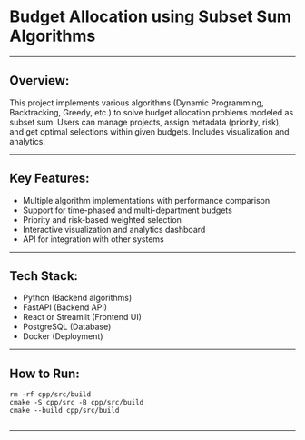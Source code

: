 # Budget Allocation using Subset Sum Algorithms

---

## Overview:

This project implements various algorithms (Dynamic Programming, Backtracking, Greedy, etc.) to solve budget allocation problems modeled as subset sum. Users can manage projects, assign metadata (priority, risk), and get optimal selections within given budgets. Includes visualization and analytics.

---

## Key Features:

- Multiple algorithm implementations with performance comparison
- Support for time-phased and multi-department budgets
- Priority and risk-based weighted selection
- Interactive visualization and analytics dashboard
- API for integration with other systems

---

## Tech Stack:

- Python (Backend algorithms)
- FastAPI (Backend API)
- React or Streamlit (Frontend UI)
- PostgreSQL (Database)
- Docker (Deployment)

---

## How to Run:
```
rm -rf cpp/src/build
cmake -S cpp/src -B cpp/src/build
cmake --build cpp/src/build


```

---

